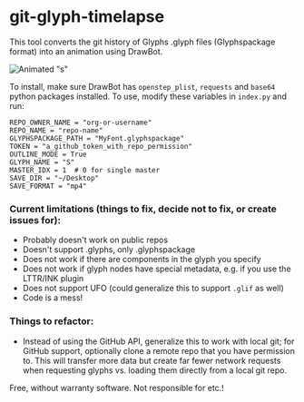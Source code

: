 # git-glyph-timelapse

This tool converts the git history of Glyphs .glyph files (Glyphspackage format) into an animation using DrawBot.

![Animated "s"](https://user-images.githubusercontent.com/5319916/212504691-6e5db4b5-6e5c-4c8f-b6d7-b250431fef80.gif)

To install, make sure DrawBot has `openstep_plist`, `requests` and `base64` python packages installed. To use, modify these variables in `index.py` and run:

```
REPO_OWNER_NAME = "org-or-username"
REPO_NAME = "repo-name"
GLYPHSPACKAGE_PATH = "MyFont.glyphspackage"
TOKEN = "a_github_token_with_repo_permission"
OUTLINE_MODE = True
GLYPH_NAME = "S"
MASTER_IDX = 1  # 0 for single master
SAVE_DIR = "~/Desktop"
SAVE_FORMAT = "mp4"
```

### Current limitations (things to fix, decide not to fix, or create issues for):
- Probably doesn't work on public repos
- Doesn't support .glyphs, only .glyphspackage
- Does not work if there are components in the glyph you specify
- Does not work if glyph nodes have special metadata, e.g. if you use the LTTR/INK plugin
- Does not support UFO (could generalize this to support `.glif` as well)
- Code is a mess!

### Things to refactor:
- Instead of using the GitHub API, generalize this to work with local git; for GitHub support, optionally clone a remote repo that you have permission to. This will transfer more data but create far fewer network requests when requesting glyphs vs. loading them directly from a local git repo. 

Free, without warranty software. Not responsible for etc.!
